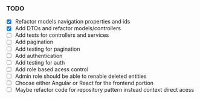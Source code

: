 ### TODO
- [X] Refactor models navigation properties and ids
- [X] Add DTOs and refactor models/controllers
- [ ] Add tests for controllers and services
- [ ] Add pagination
- [ ] Add testing for pagination
- [ ] Add authentication
- [ ] Add testing for auth
- [ ] Add role based acess control
- [ ] Admin role should be able to renable deleted entities
- [ ] Choose either Angular or React for the frontend portion
- [ ] Maybe refactor code for repository pattern instead context direct acess
